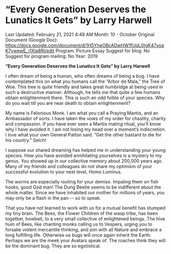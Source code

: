 # “Every Generation Deserves the Lunatics It Gets” by Larry Harwell

Last Updated: February 21, 2021 4:48 AM
Month: 10 - October
Original Document (Google Doc): https://docs.google.com/document/d/1H5YheOBcADwHW1fUqL0tgK47voaK7ywewE_j1Xla8RI/edit
Program: Picture Essay
Suggest for blog: No
Suggest for program mailing: No
Year: 2019

**“Every Generation Deserves the Lunatics It Gets” by Larry Harwell**

I often dream of being a human, who often dreams of being a bug. I have contemplated this on what you humans call the “Arbor de Mala,” the Tree of Woe. This tree is quite friendly and takes great humbridge at being used in such a destructive manner. Although, he tells me that quite a few humans obtain enlightenment there. This is such an odd foible of your species. Why do you wait till you are near death to obtain enlightenment?

My name is Felonious Monk. I am what you call a Praying Mantis, and an Ambassador of sorts. I have taken the vows of my order for chastity, charity and compassion. If you have ever seen a Mantis mating ritual, you’ll know why I have avoided it. I am not losing my head over a moment’s indiscretion. I love what your own General Patton said. “Get the other bastard to die for his country.” Selch!

I suppose our shared dreaming has helped me in understanding your young species. How you have avoided annihilating yourselves is a mystery to my genus. You showed up in our collective memory about 200,000 years ago. Many of my friends and colleagues do not share my optimism of your successful evolution to your next level, Homo Luminus.

The worms are especially rooting for your demise. Impaling them on fish hooks, good God man! The Dung Beetle seems to be indifferent about the whole matter. Since we have inhabited our mother for millions of years, you may only be a flash in the pan -- so to speak.

That you have not learned to work with us for a mutual benefit has stumped my tiny brain. The Bees, the Flower Children of the wasp tribe, has been together, howbeit, to a very small collective of enlightened beings. The hive hum of Bees, like chanting monks calling us to Vespers, urging you to forsake violent mercantile thinking, and join with all Nature and embrace a long fulfilling life. Otherwise us bugs will once again inherit the Earth. Perhaps we are the meek your Avatars speak of. The roaches think they will be the dominant bug. They are so egotistical.